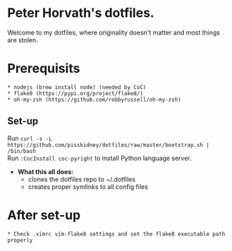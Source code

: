 # Peter Horvath's dotfiles.
Welcome to my dotfiles, where originality doesn't matter and most things are stolen.

# Prerequisits
    * nodejs (brew install node) (needed by CoC)
    * flake8 (https://pypi.org/project/flake8/)
    * oh-my-zsh (https://github.com/robbyrussell/oh-my-zsh)

## Set-up
Run `curl -s -L https://github.com/pisskidney/dotfiles/raw/master/bootstrap.sh | /bin/bash` </br>
Run `:CocInstall coc-pyright` to install Python language server.

* **What this all does:**
    - clones the dotfiles repo to ~/.dotfiles
    - creates proper symlinks to all config files

# After set-up
    * Check .vimrc vim-flake8 settings and set the flake8 executable path properly

